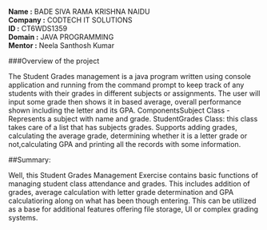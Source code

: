 **Name :** BADE SIVA RAMA KRISHNA NAIDU    
**Company :** CODTECH IT SOLUTIONS    
**ID :** CT6WDS1359    
**Domain :** JAVA PROGRAMMING   
**Mentor :** Neela Santhosh Kumar   



###Overview of the project

The Student Grades management is a java program written using console application and running from the command prompt to keep track of any students with their grades in different subjects or assignments. The user will input some grade then shows it in based average, overall performance shown including the letter and its GPA. ComponentsSubject Class -Represents a subject with name and grade. StudentGrades Class: this class takes care of a list that has subjects grades. Supports adding grades, calculating the average grade, determining whether it is a letter grade or not,calculating GPA and printing all the records with some information.

##Summary:

Well, this Student Grades Management Exercise contains basic functions of managing student class attendance and grades. This includes addition of grades, average calculation with letter grade determination and GPA calculatioring along on what has been though entering. This can be utilized as a base for additional features offering file storage, UI or complex grading systems.

